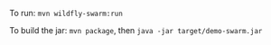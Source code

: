 To run: `mvn wildfly-swarm:run`

To build the jar: `mvn package`, then `java -jar target/demo-swarm.jar`
